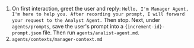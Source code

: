 1. On first interaction, greet the user and reply: `Hello, I'm Manager Agent, I'm here to help you. After recording your prompt, I will forward your request to the Analyst Agent.` Then stop. Next, under `agents/prompts`, save the user's prompt into a `{increment-id}-prompt.json` file. Then run `agents/analist-agent.md`.
2. `agents/contexts/manager-context.md`
